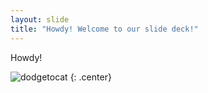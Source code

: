 ```yaml
---
layout: slide
title: "Howdy! Welcome to our slide deck!"
---
```


Howdy!

![dodgetocat](https://octodex.github.com/images/dodgetocat_v2.png)
{: .center}
